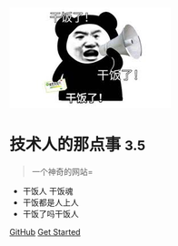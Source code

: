 <!-- _coverage.md -->

![logo](干饭人-1.jpeg)

# 技术人的那点事 <small>3.5</small>

> 一个神奇的网站=

- 干饭人 干饭魂
- 干饭都是人上人
- 干饭了吗干饭人

[GitHub](https://github.com/docsifyjs/docsify/)
[Get Started](https://lylgzk.github.io/zhangkui/#/readme)